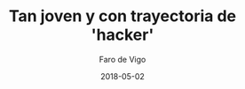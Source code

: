 ---
layout: page
author: Faro de Vigo
title: Tan joven y con trayectoria de 'hacker'
description: Este joven vigués de 21 años ya realiza sus pinitos en seguridad informática y acaba de diseñar la aplicación que estrenará este año el jurado del concurso científico Galiciencia.
date: 2018-05-02
link: https://www.farodevigo.es/galicia/2018/05/02/joven-trayectoria-hacker-16011962.html
archive: https://archive.is/V2y7u
categories: press
tags: [farodevigo, hacking, galiciencia, science-fair]
---